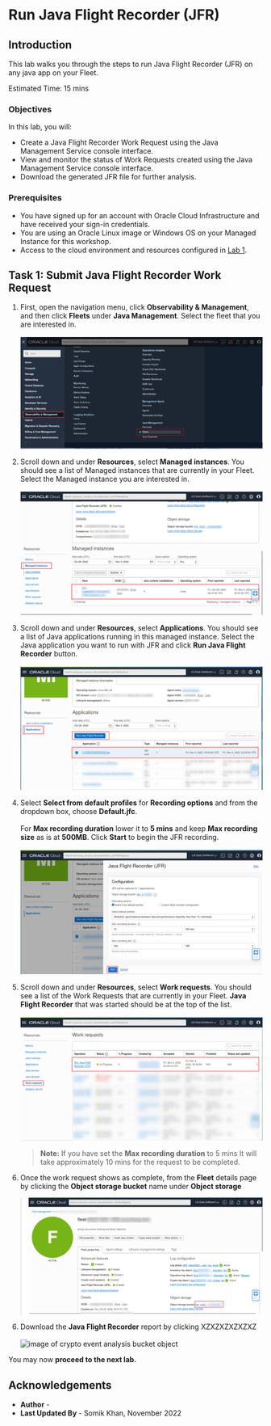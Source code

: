 # Run Java Flight Recorder (JFR)

## Introduction

This lab walks you through the steps to run Java Flight Recorder (JFR) on any java app on your Fleet.

Estimated Time: 15 mins

### Objectives

In this lab, you will:

* Create a Java Flight Recorder Work Request using the Java Management Service console interface.
* View and monitor the status of Work Requests created using the Java Management Service console interface.
* Download the generated JFR file for further analysis.



### Prerequisites

* You have signed up for an account with Oracle Cloud Infrastructure and have received your sign-in credentials.
* You are using an Oracle Linux image or Windows OS on your Managed Instance for this workshop.
* Access to the cloud environment and resources configured in [Lab 1](?lab=set-up-and-enable-lcm-on-jms).

## Task 1: Submit Java Flight Recorder Work Request

1. First, open the navigation menu, click **Observability & Management**, and then click **Fleets** under **Java Management**. Select the fleet that you are interested in.
  <br><br>
  ![image of console navigation to java management service](images/console-navigation-jms-fleet.png)

2. Scroll down and under **Resources**, select **Managed instances**. You should see a list of Managed instances that are currently in your Fleet. Select the Managed instance you are interested in.
  <br><br>
  ![image of fleet details page with crypto event analysis button](images/fleet-managed-instances.png)

3. Scroll down and under **Resources**, select **Applications**. You should see a list of Java applications running in this managed instance. Select the Java application you want to run with JFR and click **Run Java Flight Recorder** button.
  <br><br>
  ![image of crypto event run settings](images/managed-instance-applications-run-jfr.png)

4. Select **Select from default profiles** for **Recording options** and from the dropdown box, choose **Default.jfc**.
  <br><br>
  For **Max recording duration** lower it to **5 mins** and keep **Max recording size** as is at **500MB**. Click **Start** to begin the JFR recording.
  <br><br>
  ![image of jfr configs before starting](images/jfr-config-start.png)

5. Scroll down and under **Resources**, select **Work requests**. You should see a list of the Work Requests that are currently in your Fleet. **Java Flight Recorder** that was started should be at the top of the list.
  <br><br>
  ![image of work request](images/jfr-work-request.png)

    >**Note:** If you have set the **Max recording duration** to 5 mins It will take approximately 10 mins for the request to be completed.

6. Once the work request shows as complete, from the **Fleet** details page by clicking the **Object storage bucket** name under **Object storage**
  >
  >![image of crypto event run settings](images/fleet-bucket-link.png)

6. Download the **Java Flight Recorder** report by clicking XZXZXZXZXZXZ
  <br><br>
  ![image of crypto event analysis bucket object](images/VAVAVbrokenVAVAV.png)



 You may now **proceed to the next lab.**




## Acknowledgements

* **Author** - 
* **Last Updated By** - Somik Khan, November 2022

